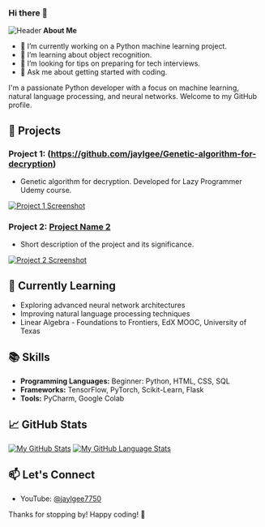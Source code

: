 ### Hi there 👋

![Header](https://github.com/jaylgee/CFG-CVs-and-Applications/blob/main/header%20lights.png)
**About Me** 

- 🔭 I’m currently working on a Python machine learning project. 
- 🌱 I’m learning about object recognition.
- 🤔 I’m looking for tips on preparing for tech interviews.
- 💬 Ask me about getting started with coding.

I'm a passionate Python developer with a focus on machine learning, natural language processing, and neural networks. Welcome to my GitHub profile.

## 🚀 Projects

### Project 1: (https://github.com/jaylgee/Genetic-algorithm-for-decryption)
- Genetic algorithm for decryption. Developed for Lazy Programmer Udemy course.

[![Project 1 Screenshot](link_to_project_1_screenshot.png)](link_to_project_1)

### Project 2: [Project Name 2](link_to_project_2)
- Short description of the project and its significance.

[![Project 2 Screenshot](link_to_project_2_screenshot.png)](link_to_project_2)

## 🌱 Currently Learning

- Exploring advanced neural network architectures
- Improving natural language processing techniques
- Linear Algebra - Foundations to Frontiers, EdX MOOC, University of Texas

## 📚 Skills

- **Programming Languages:** Beginner: Python, HTML, CSS, SQL
- **Frameworks:** TensorFlow, PyTorch, Scikit-Learn, Flask
- **Tools:** PyCharm, Google Colab

## 📈 GitHub Stats

[![My GitHub Stats](https://github-readme-stats.vercel.app/api/?username=jaylgee&count_private=true&theme=tokyonight&showicons=true)]()
[![My GitHub Language Stats](https://github-readme-stats.vercel.app/api/top-langs/?username=jaylgee&langs_count=5&theme=tokyonight)]()

## 📫 Let's Connect

- YouTube: [@jaylgee7750](https://www.youtube.com/channel/UCz6dYfh9rdVEYxD4CneSb2A)

Thanks for stopping by! Happy coding! 🚀

